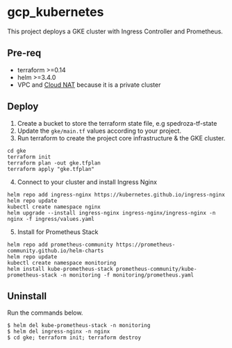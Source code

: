# gcp_kubernetes
This project deploys a GKE cluster with Ingress Controller and Prometheus.

## Pre-req
- terraform >=0.14
- helm >=3.4.0
- VPC and [Cloud NAT](https://cloud.google.com/nat/docs/overview) because it is a private cluster

## Deploy

1. Create a bucket to store the terraform state file, e.g spedroza-tf-state
2. Update the `gke/main.tf` values according to your project.
3. Run terraform to create the project core infrastructure & the GKE cluster.
```
cd gke
terraform init
terraform plan -out gke.tfplan
terraform apply "gke.tfplan"
```
4. Connect to your cluster and install Ingress Nginx
```
helm repo add ingress-nginx https://kubernetes.github.io/ingress-nginx
helm repo update
kubectl create namespace nginx
helm upgrade --install ingress-nginx ingress-nginx/ingress-nginx -n nginx -f ingress/values.yaml
```
5. Install for Prometheus Stack
```
helm repo add prometheus-community https://prometheus-community.github.io/helm-charts
helm repo update
kubectl create namespace monitoring
helm install kube-prometheus-stack prometheus-community/kube-prometheus-stack -n monitoring -f monitoring/prometheus.yaml
```

## Uninstall
Run the commands below.
```
$ helm del kube-prometheus-stack -n monitoring
$ helm del ingress-nginx -n nginx
$ cd gke; terraform init; terraform destroy
```